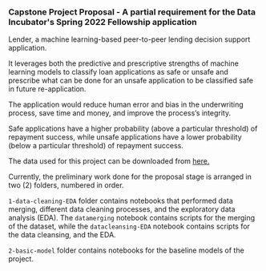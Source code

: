 ### Capstone Project Proposal - A partial requirement for the Data Incubator's Spring 2022 Fellowship application

Lender, a machine learning-based peer-to-peer lending decision support application. 

It leverages both the predictive and prescriptive strengths of machine learning models to classify loan applications as safe or unsafe and prescribe what can be done for an unsafe application to be classified safe in future re-application. 

The application would reduce human error and bias in the underwriting process, save time and money, and improve the process’s integrity. 

Safe applications have a higher probability (above a particular threshold) of repayment success, while unsafe applications have a lower probability (below a particular threshold) of repayment success. 

The data used for this project can be downloaded from [here.](http://web.archive.org/web/20140706042617/https://www.lendingclub.com/info/download-data.action)

Currently, the preliminary work done for the proposal stage is arranged in two (2) folders, numbered in order.

`1-data-cleaning-EDA` folder contains notebooks that performed data merging, different data cleaning processes, and the exploratory data analysis (EDA). The `datamerging` notebook contains scripts for the merging of the dataset, while the `datacleansing-EDA` notebook contains scripts for the data cleansing, and the EDA.

`2-basic-model` folder contains notebooks for the baseline models of the project.
